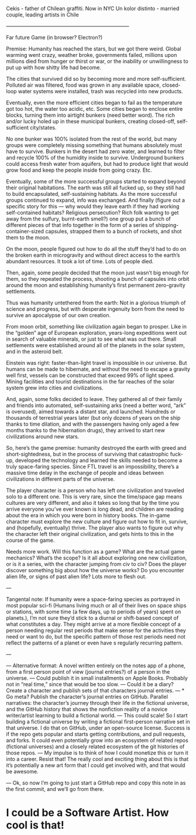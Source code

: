 Cekis - father of Chilean graffiti. Now in NYC
Un kolor distinto - married couple, leading artists in Chile

————————————————————————

Far future Game (in browser? Electron?)

Premise: Humanity has reached the stars, but we got there weird. Global warming went crazy, weather broke, governments failed, millions upon millions died from hunger or thirst or war, or the inability or unwillingness to put up with how shitty life had become. 

The cities that survived did so by becoming more and more self-sufficient. Polluted air was filtered, food was grown in any available space, closed-loop water systems were installed, trash was recycled into new products.

Eventually, even the more efficient cities began to fail as the temperature got too hot, the water too acidic, etc. Some cities began to enclose entire blocks, turning them into airtight bunkers (need better word). The rich and/or lucky holed up in these municipal bunkers, creating closed-off, self-sufficient city/states.

No one bunker was 100% isolated from the rest of the world, but many groups were completely missing something that humans absolutely must have to survive. Bunkers in the desert had zero water, and learned to filter and recycle 100% of the humidity inside to survive. Underground bunkers could access fresh water from aquifers, but had to produce light that would grow food and keep the people inside from going crazy. Etc. 

Eventually, some of the more successful groups started to expand beyond their original habitations. The earth was still all fucked up, so they still had to build encapsulated, self-sustaining habitats. As the more successful groups continued to expand, info was exchanged. And finally (figure out a specific story for this — why would they leave earth if they had working self-contained habitats? Religious persecution? Rich folk wanting to get away from the sulfury, burnt-earth smell?) one group put a bunch of different pieces of that info together in the form of a series of shipping-container-sized capsules, strapped them to a bunch of rockets, and shot them to the moon.

On the moon, people figured out how to do all the stuff they’d had to do on the broken earth in microgravity and without direct access to the earth’s abundant resources. It took a lot of time. Lots of people died.

Then, again, some people decided that the moon just wasn’t big enough for them, so they repeated the process, shooting a bunch of capsules into orbit around the moon and establishing humanity’s first permanent zero-gravity settlements.

Thus was humanity untethered from the earth: Not in a glorious triumph of science and progress, but with desperate ingenuity born from the need to survive an apocalypse of our own creation.

From moon orbit, something like civilization again began to prosper. Like in the “golden” age of European exploration, years-long expeditions went out in search of valuable minerals, or just to see what was out there. Small settlements were established around all of the planets in the solar system, and in the asteroid belt.

Einstein was right: faster-than-light travel is impossible in our universe. But humans can be made to hibernate, and without the need to escape a gravity well first, vessels can be constructed that exceed 99% of light speed. Mining facilities and tourist destinations in the far reaches of the solar system grew into cities and civilizations. 

And, again, some folks decided to leave. They gathered all of their family and friends into automated, self-sustaining arks (need a better word, “ark” is overused), aimed towards a distant star, and launched. Hundreds or thousands of terrestrial years later (but only dozens of years on the ship thanks to time dilation, and with the passengers having only aged a few months thanks to the hibernation drugs), they arrived to start new civilizations around new stars.

So, here’s the game premise: humanity destroyed the earth with greed and short-sightedness, but in the process of surviving that catastrophic fuck-up, developed the technology and learned the skills needed to become a truly space-faring species. Since FTL travel is an impossibility, there’s a massive time delay in the exchange of people and ideas between civilizations in different parts of the universe.

The player character is a person who has left one civilization and traveled solo to a different one. This is very rare, since the time/space gap means cultures are very different, and also it takes so long that by the time you arrive everyone you’ve ever known is long dead, and children are reading about the era in which you were born in history books. The in-game character must explore the new culture and figure out how to fit in, survive, and (hopefully, eventually) thrive. The player also wants to figure out why the character left their original civilization, and gets hints to this in the course of the game.

Needs more work. Will this function as a game? What are the actual game mechanics? What’s the scope? Is it all about exploring one new civilization, or is it a series, with the character jumping from civ to civ? Does the player discover something big about how the universe works? Do you encounter alien life, or signs of past alien life? Lots more to flesh out.

— 

Tangental note: If humanity were a space-faring species as portrayed in most popular sci-fi (Humans living much or all of their lives on space ships or stations, with some time (a few days, up to periods of years) spent on planets.), I’m not sure they’d stick to a diurnal or shift-based concept of what constitutes a day. They might arrive at a more flexible concept of a person needing regular rest periods that make sense for the activities they need or want to do, but the specific pattern of those rest periods need not reflect the patterns of a planet or even have s regularly recurring pattern.


—

— Alternative format: A novel written entirely on the notes app of a phone, from a first person point of view (journal entries?) of a person in the universe.
— Could publish it in small installments on Apple Books. Probably not in “real time,” since that would be too slow.
— Could it be a diary? Create a character and publish sets of that characters journal entries.
— * Go meta? Publish the character’s journal entries on GitHub. Parallel narratives: the character’s journey through their life in the fictional universe, and the GitHub history that shows the nonfiction reality of a novice writer/artist learning to build a fictional world.
— This could scale! So I start building a fictional universe by writing a fictional first-person narrative set in that universe. I do that on GitHub, under an open-source license. Success is if the repo gets popular and starts getting contributions, and pull requests, and forks. It could even potentially grow into an ecosystem of related repos (fictional universes) and a closely related ecosystem of the git histories of those repos.
— My impulse is to think of how I could monetize this or turn it into a career. Resist that! The really cool and exciting thing about this is that it’s potentially a new art form that I could get involved with, and that would be awesome. 

— 
Ok, so now I’m going to just start a GitHub repo and copy this note in as the first commit, and we’ll go from there.

# I could be a Software Artist. How cool is that!

